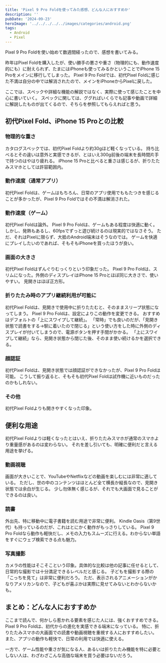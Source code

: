 ```yaml
---
title: 'Pixel 9 Pro Foldを使ってみた感想、どんな人におすすめか'
description: ''
pubDate: '2024-09-23'
heroImage: '../../../../../images/categories/android.png'
tags:
  - Android
  - Pixel
---
```


Pixel 9 Pro Foldを使い始めて数週間経ったので、感想を書いてみる。

昨年はPixel Foldを購入したが、使い勝手の悪さや重さ（物理的にも、動作速度的にも）に耐えられず、たまにはiPhoneも使ってみるかということでiPhone 15 Proをメインに移行してしまった。
Pixel 9 Pro Foldでは、初代Pixel Foldに感じた不満は自分の中では解消されたので、メインをiPhoneからPixelに戻した。

ここでは、スペックや詳細な機能の解説ではなく、実際に使って感じたことを中心に書いていく。
スペックに関しては、ググればいくらでも記事や動画で詳細に解説したものが出てくるので、そちらを参照してもらえればと思う。

## 初代Pixel Fold、iPhone 15 Proとの比較

### 物理的な重さ

カタログスペックでは、初代Pixel Foldより約30gほど軽くなっている。
持ち比べるとその違いは意外と実感できるが、とはいえ300g前後の端末を長時間片手で持つのはやはり疲れる。
iPhone 15 Proと比べると重さは感じるが、折りたたみスマホとしては許容範囲内。

### 動作速度（通常アプリ）

初代Pixel Foldは、ゲームはもちろん、日常のアプリ使用でももたつきを感じることが多かったが、Pixel 9 Pro Foldではその不満は解消された。

### 動作速度（ゲーム）

初代Pixel Foldは論外。
Pixel 9 Pro Foldは、ゲームもある程度は快適に動く。しかし、発熱もあるし、60fpsでずっと遊び続けるのは現実的ではなさそう。
ただ、それはPixelに限らず、大抵のAndroid端末はそうなのでは。
ゲームを快適にプレイしたいのであれば、そもそもiPhoneを買ったほうが良い。

### 画面の大きさ

初代Pixel Foldはずんぐりむっくりという印象だった。
Pixel 9 Pro Foldは、スリムになった。外側のディスプレイはiPhone 15 Proとほぼ同じ大きさで、使いやすい。
見開きはほぼ正方形。

### 折りたたみ時のアプリ継続利用が可能に

初代Pixel Foldは、見開きで使用中に折りたたむと、そのままスリープ状態になってしまう。
Pixel 9 Pro Foldは、設定によりこの動作を変更できる。
おすすめはデフォルトの「上にスワイプして継続」。
「常時」でも良いのだが、「見開き状態で読書をする→駅に着いたので閉じる」という使い方をした時に外側のディスプレイが付いてしまうので、電源ボタンを押す手間がかかる。
「上にスワイプして継続」なら、見開き状態から閉じた後、そのまま使い続けるかを選択できる。

### 顔認証

初代Pixel Foldは、見開き状態では顔認証ができなかったが、Pixel 9 Pro Foldは可能。
こうして振り返ると、そもそも初代Pixel Foldは試作機に近いものだったのかもしれない。

### その他

初代Pixel Foldよりも開きやすくなった印象。

## 便利な用途

初代Pixel Foldよりは軽くなったとはいえ、折りたたみスマホが通常のスマホより重量感があるのは変わらない。
それを差し引いても、明確に便利だと言える用途を挙げる。

### 動画視聴

画面が大きいことで、YouTubeやNetflixなどの動画を楽しむには非常に適している。
ただし、世の中のコンテンツはほとんど全て横長か縦長なので、見開き状態では余白が生じる。
少し勿体無く感じるが、それでも大画面で見ることができるのは良い。

### 読書

外出先、特に移動中に電子書籍を読む用途で非常に便利。
Kindle Oasis（第9世代）も持っているのだが、これはとにかく動作がもっさりしている。
Pixel 9 Pro Foldなら動作も軽快だし、メモの入力もスムーズに行える。わからない単語をすぐにウェブ検索できる点も魅力。

### 写真撮影

カメラの性能はそこそこという印象。具体的な比較は他の記事に任せるとして、日常的な撮影では十分満足できるレベルだと感じる。
子どもを撮影する際の「こっちを見て」は非常に便利だろう。
ただ、表示されるアニメーションがかなりアメリカンなので、子どもが喜ぶかは実際に見せてみないとわからないかも。

## まとめ：どんな人におすすめか

ここまで読んで、何かしら惹かれる要素を感じた人には、強くおすすめできる。
Pixel 9 Pro Foldは、初代からの進化を実感できる端末になっている。
特に、折りたたみスマホの大画面での読書や動画視聴を重視する人におすすめしたい。
また、アプリの動作も軽快で、日常の利用では快適に使える。

一方で、ゲーム性能や重さが気になる人、あるいは折りたたみ機能を特に必要としない人は、わざわざこんな高価な端末を買う必要はないだろう。
